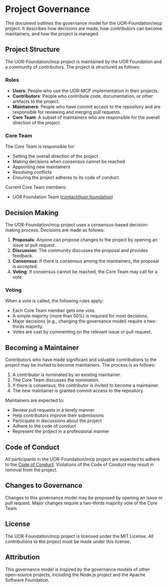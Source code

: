 # Project Governance

This document outlines the governance model for the UOR-Foundation/mcp project. It describes how decisions are made, how contributors can become maintainers, and how the project is managed.

## Project Structure

The UOR-Foundation/mcp project is maintained by the UOR Foundation and a community of contributors. The project is structured as follows:

### Roles

- **Users**: People who use the UOR-MCP implementation in their projects.
- **Contributors**: People who contribute code, documentation, or other artifacts to the project.
- **Maintainers**: People who have commit access to the repository and are responsible for reviewing and merging pull requests.
- **Core Team**: A subset of maintainers who are responsible for the overall direction of the project.

### Core Team

The Core Team is responsible for:

- Setting the overall direction of the project
- Making decisions when consensus cannot be reached
- Appointing new maintainers
- Resolving conflicts
- Ensuring the project adheres to its code of conduct

Current Core Team members:

- UOR Foundation Team (contact@uor.foundation)

## Decision Making

The UOR-Foundation/mcp project uses a consensus-based decision-making process. Decisions are made as follows:

1. **Proposals**: Anyone can propose changes to the project by opening an issue or pull request.
2. **Discussion**: The community discusses the proposal and provides feedback.
3. **Consensus**: If there is consensus among the maintainers, the proposal is accepted.
4. **Voting**: If consensus cannot be reached, the Core Team may call for a vote.

### Voting

When a vote is called, the following rules apply:

- Each Core Team member gets one vote.
- A simple majority (more than 50%) is required for most decisions.
- Major decisions (e.g., changing the governance model) require a two-thirds majority.
- Votes are cast by commenting on the relevant issue or pull request.

## Becoming a Maintainer

Contributors who have made significant and valuable contributions to the project may be invited to become maintainers. The process is as follows:

1. A contributor is nominated by an existing maintainer.
2. The Core Team discusses the nomination.
3. If there is consensus, the contributor is invited to become a maintainer.
4. The new maintainer is granted commit access to the repository.

Maintainers are expected to:

- Review pull requests in a timely manner
- Help contributors improve their submissions
- Participate in discussions about the project
- Adhere to the code of conduct
- Represent the project in a professional manner

## Code of Conduct

All participants in the UOR-Foundation/mcp project are expected to adhere to the [Code of Conduct](CODE_OF_CONDUCT.md). Violations of the Code of Conduct may result in removal from the project.

## Changes to Governance

Changes to this governance model may be proposed by opening an issue or pull request. Major changes require a two-thirds majority vote of the Core Team.

## License

The UOR-Foundation/mcp project is licensed under the MIT License. All contributions to the project must be made under this license.

## Attribution

This governance model is inspired by the governance models of other open-source projects, including the Node.js project and the Apache Software Foundation.
